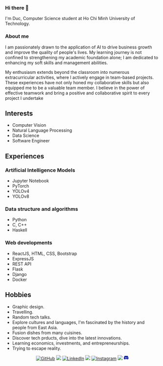 ### Hi there 👋

<!--
**ducngg/ducngg** is a ✨ _special_ ✨ repository because its `README.md` (this file) appears on your GitHub profile.

Here are some ideas to get you started:

- 🔭 I’m currently working on ...
- 🌱 I’m currently learning ...
- 👯 I’m looking to collaborate on ...
- 🤔 I’m looking for help with ...
- 💬 Ask me about ...
- 📫 How to reach me: ...
- 😄 Pronouns: ...
- ⚡ Fun fact: ...
-->

I'm Duc, Computer Science student at Ho Chi Minh University of Technology.  

### About me
I am passionately drawn to the application of AI to drive business growth and improve the quality of people's lives. My learning journey is not confined to strengthening my academic foundation alone; I am dedicated to enhancing my soft skills and management abilities.

My enthusiasm extends beyond the classroom into numerous extracurricular activities, where I actively engage in team-based projects. These experiences have not only honed my collaborative skills but also equipped me to be a valuable team member. I believe in the power of effective teamwork and bring a positive and collaborative spirit to every project I undertake

## Interests
- Computer Vision
- Natural Language Processing
- Data Science
- Software Engineer

## Experiences
### Artificial Intelligence Models
- Jupyter Notebook
- PyTorch
- YOLOv4
- YOLOv8
### Data structure and algorithms
- Python
- C, C++
- Haskell
### Web developments
- ReactJS, HTML, CSS, Bootstrap
- ExpressJS
- REST API
- Flask
- Django
- Docker

## Hobbies
- Graphic design.
- Travelling.
- Random tech talks.
- Explore cultures and languages, I'm fascinated by the history and people from East Asia.
- Fusion dishes from many cuisines.
- Discover tech prducts, dive into the latest innovations.
- Learning economics, investments, and entrepreneurships.
- Trying to escape reality.

<div align="center">
  <a href="https://github.com/ducngg"><img src="https://github.com/ultralytics/assets/raw/main/social/logo-social-github.png" width="3%" alt="GitHub"></a>
  <img src="https://github.com/ultralytics/assets/raw/main/social/logo-transparent.png" width="3%">
  <a href="https://linkedin.com/in/nguyen-duc-9486b6221"><img src="https://github.com/ultralytics/assets/raw/main/social/logo-social-linkedin.png" width="3%" alt="LinkedIn"></a>
  <img src="https://github.com/ultralytics/assets/raw/main/social/logo-transparent.png" width="3%">
  <a href="https://www.instagram.com/dduwc/"><img src="https://github.com/ultralytics/assets/raw/main/social/logo-social-instagram.png" width="3%" alt="Instagram"></a>
  <img src="https://github.com/ultralytics/assets/raw/main/social/logo-transparent.png" width="3%">
  <a href="discordapp.com/users/885881208536461404"><img src="https://github.com/ultralytics/assets/raw/main/social/logo-social-discord.png" width="3%" alt="Discord"></a>
</div>
  

